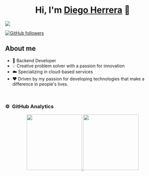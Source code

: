 <div align="center">
<h1 align="center">Hi, I'm <a href="https://aristi.dev">Diego Herrera</a> 👋</h1>
</div>
<img src="https://i.imgur.com/weNbhGZ.png">

[![GitHub followers](https://img.shields.io/github/followers/arisguimera?style=social)](https://github.com/ArisGuimera)

## About me

- 📲 Backend Developer
- 💡 Creative problem solver with a passion for innovation
- ☁️ Specializing in cloud-based services
- ❤️ Driven by my passion for developing technologies that make a difference in people's lives.
<br>

### ⚙️ &nbsp;GitHub Analytics

<p align="center">
<a href="https://github.com/DiegoHDLC">
  <img height="180em" src="https://github-readme-stats-eight-theta.vercel.app/api?username=DiegoHDLC&show_icons=true&theme=algolia&include_all_commits=true&count_private=true"/>
  <img height="180em" src="https://github-readme-stats-eight-theta.vercel.app/api/top-langs/?username=DiegoHDLC&layout=compact&langs_count=8&theme=algolia"/>
</a>
</p>
